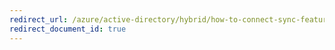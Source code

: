 ```yaml
---
redirect_url: /azure/active-directory/hybrid/how-to-connect-sync-feature-preferreddatalocation
redirect_document_id: true
---
```

